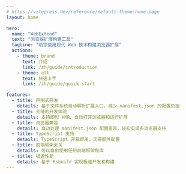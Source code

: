 ```yaml
---
# https://vitepress.dev/reference/default-theme-home-page
layout: home

hero:
  name: "WebExtend"
  text: "浏览器扩展构建工具"
  tagline: "助您使用现代 Web 技术构建浏览器扩展"
  actions:
    - theme: brand
      text: 介绍
      link: /zh/guide/introduction
    - theme: alt
      text: 快速上手
      link: /zh/guide/quick-start

features:
  - title: 声明式开发
    details: 基于文件系统自动解析扩展入口，减少 manifest.json 的配置负担
  - title: 无缝的开发体验
    details: 支持即时 HMR、自动打开浏览器和运行扩展
  - title: 浏览器兼容
    details: 自动处理 manifest.json 配置差异，轻松实现多浏览器支持
  - title: TypeScript 支持
    details: TypeScript 开箱即用，无需额外配置
  - title: 前端框架无关
    details: 可以自由使用任何前端框架和库
  - title: 极速性能
    details: 基于 Rsbuild 实现极速开发和构建
---
```

